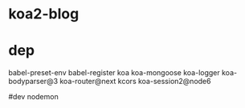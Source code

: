 # koa2-blog
# dep
babel-preset-env
babel-register
koa
koa-mongoose
koa-logger
koa-bodyparser@3
koa-router@next
kcors
koa-session2@node6

#dev
nodemon

